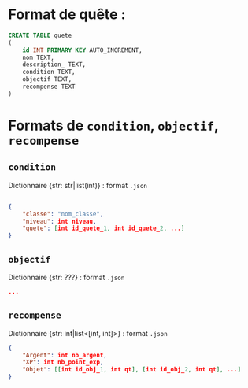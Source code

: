 # Format de quête :

```SQL
CREATE TABLE quete
(
    id INT PRIMARY KEY AUTO_INCREMENT,
    nom TEXT,
    description_ TEXT,
    condition TEXT,
    objectif TEXT,
    recompense TEXT
)
```

# Formats de `condition`, `objectif`, `recompense`

## `condition`

Dictionnaire {str: str|list(int)} : format `.json`
```JSON

{
    "classe": "nom_classe",
    "niveau": int niveau,
    "quete": [int id_quete_1, int id_quete_2, ...]
}
```

## `objectif`

Dictionnaire {str: ???} : format `.json`
```JSON
...
```

## `recompense`
Dictionnaire {str: int|list<[int, int]>} : format `.json`
```JSON
{
    "Argent": int nb_argent,
    "XP": int nb_point_exp,
    "Objet": [[int id_obj_1, int qt], [int id_obj_2, int qt], ...]
}
```